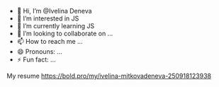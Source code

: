 - 👋 Hi, I’m @Ivelina Deneva
- 👀 I’m interested in JS
- 🌱 I’m currently learning JS
- 💞️ I’m looking to collaborate on ...
- 📫 How to reach me ...
- 😄 Pronouns: ...
- ⚡ Fun fact: ...

My resume https://bold.pro/my/ivelina-mitkovadeneva-250918123938

<!---
IviAve/IviAve is a ✨ special ✨ repository because its `README.md` (this file) appears on your GitHub profile.
You can click the Preview link to take a look at your changes.
--->
